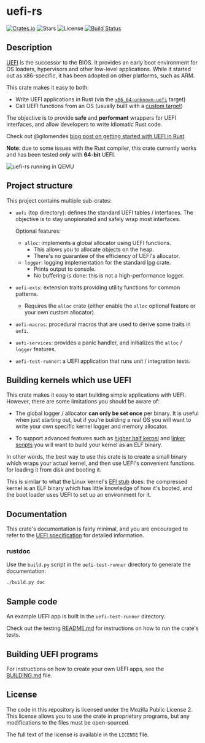 # uefi-rs

[![Crates.io](https://img.shields.io/crates/v/uefi)](https://crates.io/crates/uefi)
![Stars](https://img.shields.io/github/stars/rust-osdev/uefi-rs)
![License](https://img.shields.io/github/license/rust-osdev/uefi-rs)
[![Build Status](https://travis-ci.org/rust-osdev/uefi-rs.svg?branch=master)](https://travis-ci.org/rust-osdev/uefi-rs)

## Description

[UEFI] is the successor to the BIOS. It provides an early boot environment for
OS loaders, hypervisors and other low-level applications. While it started out
as x86-specific, it has been adopted on other platforms, such as ARM.

This crate makes it easy to both:
  - Write UEFI applications in Rust (via the [`x86_64-unknown-uefi`][rustc-uefi] target)
  - Call UEFI functions from an OS (usually built with a [custom target][rustc-custom])

The objective is to provide **safe** and **performant** wrappers for UEFI interfaces,
and allow developers to write idiomatic Rust code.

Check out @gilomendes [blog post on getting started with UEFI in Rust][gm-blog].

**Note**: due to some issues with the Rust compiler, this crate currently works
and has been tested _only_ with **64-bit** UEFI.

[UEFI]: https://en.wikipedia.org/wiki/Unified_Extensible_Firmware_Interface
[gm-blog]: https://medium.com/@gil0mendes/an-efi-app-a-bit-rusty-82c36b745f49
[rustc-uefi]: https://github.com/rust-lang/rust/pull/56769
[rustc-custom]: https://doc.rust-lang.org/rustc/targets/custom.html

![uefi-rs running in QEMU](https://imgur.com/SFPSVuO.png)

## Project structure

This project contains multiple sub-crates:

- `uefi` (top directory): defines the standard UEFI tables / interfaces.
  The objective is to stay unopionated and safely wrap most interfaces.

  Optional features:
  - `alloc`: implements a global allocator using UEFI functions.
    - This allows you to allocate objects on the heap.
    - There's no guarantee of the efficiency of UEFI's allocator.
  - `logger`: logging implementation for the standard [log] crate.
    - Prints output to console.
    - No buffering is done: this is not a high-performance logger.

- `uefi-exts`: extension traits providing utility functions for common patterns.
  - Requires the `alloc` crate (either enable the `alloc` optional feature or your own custom allocator).

- `uefi-macros`: procedural macros that are used to derive some traits in `uefi`.

- `uefi-services`: provides a panic handler, and initializes the `alloc` / `logger` features.

- `uefi-test-runner`: a UEFI application that runs unit / integration tests.

[log]: https://github.com/rust-lang-nursery/log

## Building kernels which use UEFI

This crate makes it easy to start building simple applications with UEFI.
However, there are some limitations you should be aware of:

- The global logger / allocator **can only be set once** per binary.
  It is useful when just starting out, but if you're building a real OS you will
  want to write your own specific kernel logger and memory allocator.

- To support advanced features such as [higher half kernel] and [linker scripts]
  you will want to build your kernel as an ELF binary.

In other words, the best way to use this crate is to create a small binary which
wraps your actual kernel, and then use UEFI's convenient functions for loading
it from disk and booting it.

This is similar to what the Linux kernel's [EFI stub] does: the compressed kernel
is an ELF binary which has little knowledge of how it's booted, and the boot loader
uses UEFI to set up an environment for it.

[higher half kernel]: https://wiki.osdev.org/Higher_Half_Kernel
[linker scripts]: https://sourceware.org/binutils/docs/ld/Scripts.html
[EFI stub]: https://www.kernel.org/doc/Documentation/efi-stub.txt

## Documentation

This crate's documentation is fairly minimal, and you are encouraged to refer to
the [UEFI specification][spec] for detailed information.

[spec]: http://www.uefi.org/specifications

### rustdoc

Use the `build.py` script in the `uefi-test-runner` directory to generate the documentation:

```sh
./build.py doc
```

## Sample code

An example UEFI app is built in the `uefi-test-runner` directory.

Check out the testing [README.md](uefi-test-runner/README.md) for instructions on how to run the crate's tests.

## Building UEFI programs

For instructions on how to create your own UEFI apps, see the [BUILDING.md](BUILDING.md) file.

## License

The code in this repository is licensed under the Mozilla Public License 2.
This license allows you to use the crate in proprietary programs, but any modifications to the files must be open-sourced.

The full text of the license is available in the `LICENSE` file.
